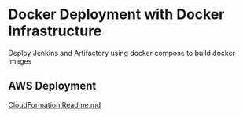 # Docker Deployment with Docker Infrastructure

Deploy Jenkins and Artifactory using docker compose to build docker images

## AWS Deployment

[CloudFormation Readme.md](./CloudFormation/Readme.md)